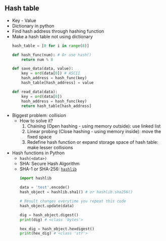 ## Hash table

- Key - Value
- Dictionary in python
- Find hash address through hashing function
- Make a hash table not using dictionary
  ```python
  hash_table = [0 for i in range(8)]
  
  def hash_func(num): # Or use hash()
      return num % 8

  def save_data(data, value):
      key = ord(data[0]) # ASCII
      hash_address = hash_func(key)
      hash_table[hash_address] = value
  
  def read_data(data):
      key = ord(data[0])
      hash_address = hash_func(key)
      return hash_table[hash_address]
  ```
- Biggest problem: collision
  - How to solve it?
    1. Chaining (Open hashing - using memory outside): use linked list
    2. Linear probing (Close hashing - using memory inside): move the fixed space
    3. Redefine hash function or expand storage space of hash table: make lesser collisions
- Hash functions in Python
  - `hash(<data>)`
  - SHA: Secure Hash Algorithm
  - SHA-1 or SHA-256: [`hashlib`](https://docs.python.org/ko/3.10/library/hashlib.html)
    ```python
    import hashlib
    
    data = 'test'.encode()
    hash_object = hashlib.sha1() # or hashlib.sha256()
    
    # Result changes everytime you repeat this code
    hash_object.update(data)
    
    dig = hash_object.digest()
    print(dig) # <class 'bytes'>
    
    hex_dig = hash_object.hexdigest()
    print(hex_dig) # <class 'str'>
    ```

